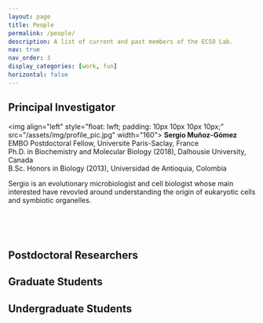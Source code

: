 ```yaml
---
layout: page
title: People
permalink: /people/
description: A list of current and past members of the ECSO Lab.
nav: true
nav_order: 3
display_categories: [work, fun]
horizontal: false
---
```


## Principal Investigator

<img align="left" style=”float: lwft; padding: 10px 10px 10px 10px;” src="/assets/img/profile_pic.jpg" width="160"> 
**Sergio Muñoz-Gómez**  
EMBO Postdoctoral Fellow, Universite Paris-Saclay, France  
Ph.D. in Biochemistry and Molecular Biology (2018), Dalhousie University, Canada  
B.Sc. Honors in Biology (2013), Universidad de Antioquia, Colombia 

Sergio is an evolutionary microbiologist and cell biologist whose main interested have revovled around understanding the origin of eukaryotic cells and symbiotic organelles.  
  
<p>&nbsp;</p>
<p>&nbsp;</p>

## Postdoctoral Researchers

## Graduate Students

## Undergraduate Students
